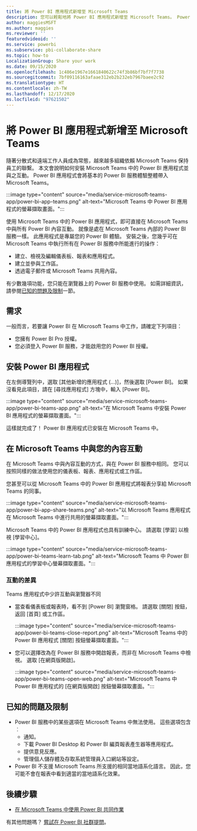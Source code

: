 ```yaml
---
title: 將 Power BI 應用程式新增至 Microsoft Teams
description: 您可以輕鬆地將 Power BI 應用程式新增至 Microsoft Teams。 Power BI 應用程式會將基本 Power BI 服務體驗整體帶入 Microsoft Teams。
author: maggiesMSFT
ms.author: maggies
ms.reviewer: ''
featuredvideoid: ''
ms.service: powerbi
ms.subservice: pbi-collaborate-share
ms.topic: how-to
LocalizationGroup: Share your work
ms.date: 09/15/2020
ms.openlocfilehash: 1c486e1967e1661840622c74f3b86bf7bf7f7738
ms.sourcegitcommit: 7bf09116163afaae312eb2b232eb7967baee2c92
ms.translationtype: HT
ms.contentlocale: zh-TW
ms.lasthandoff: 12/17/2020
ms.locfileid: "97621502"
---
```

# <a name="add-the-power-bi-app-to-microsoft-teams"></a>將 Power BI 應用程式新增至 Microsoft Teams

隨著分散式和遠端工作人員成為常態，越來越多組織依賴 Microsoft Teams 保持員工的聯繫。 本文會說明如何安裝 Microsoft Teams 中的 Power BI 應用程式並與之互動。 Power BI 應用程式會將基本的 Power BI 服務體驗整體帶入 Microsoft Teams。

:::image type="content" source="media/service-microsoft-teams-app/power-bi-app-teams.png" alt-text="Microsoft Teams 中 Power BI 應用程式的螢幕擷取畫面。":::

使用 Microsoft Teams 中的 Power BI 應用程式，即可直接在 Microsoft Teams 中與所有 Power BI 內容互動。 就像是處在 Microsoft Teams 內部的 Power BI 服務一樣。 此應用程式是專屬您的 Power BI 體驗。 安裝之後，您幾乎可在 Microsoft Teams 中執行所有在 Power BI 服務中所能進行的操作：

- 建立、檢視及編輯儀表板、報表和應用程式。
- 建立並參與工作區。
- 透過電子郵件或 Microsoft Teams 共用內容。

有少數幾項功能，您只能在瀏覽器上的 Power BI 服務中使用。 如需詳細資訊，請參閱[已知的問題及限制](#known-issues-and-limitations)一節。

## <a name="requirements"></a>需求

一般而言，若要讓 Power BI 在 Microsoft Teams 中工作，請確定下列項目：

- 您擁有 Power BI Pro 授權。
- 您必須登入 Power BI 服務，才能啟用您的 Power BI 授權。

## <a name="install-the-power-bi-app"></a>安裝 Power BI 應用程式

在左側導覽列中，選取 [其他新增的應用程式 (...)]，然後選取 [Power BI]。 如果沒看見此項目，請在 [尋找應用程式] 方塊中，輸入 [Power BI]。

:::image type="content" source="media/service-microsoft-teams-app/power-bi-teams-app.png" alt-text="在 Microsoft Teams 中安裝 Power BI 應用程式的螢幕擷取畫面。":::

這樣就完成了！ Power BI 應用程式已安裝在 Microsoft Teams 中。

## <a name="interact-with-your-content-in-microsoft-teams"></a>在 Microsoft Teams 中與您的內容互動

在 Microsoft Teams 中與內容互動的方式，與在 Power BI 服務中相同。 您可以按照同樣的做法使用您的儀表板、報表、應用程式或工作區。 

您甚至可以從 Microsoft Teams 中的 Power BI 應用程式將報表分享給 Microsoft Teams 的同事。

:::image type="content" source="media/service-microsoft-teams-app/power-bi-app-share-teams.png" alt-text="以 Microsoft Teams 應用程式在 Microsoft Teams 中進行共用的螢幕擷取畫面。":::

Microsoft Teams 中的 Power BI 應用程式也具有訓練中心。 請選取 [學習] 以檢視 [學習中心]。

:::image type="content" source="media/service-microsoft-teams-app/power-bi-teams-learn-tab.png" alt-text="Microsoft Teams 中 Power BI 應用程式的學習中心螢幕擷取畫面。":::

### <a name="differences-in-interactions"></a>互動的差異

Teams 應用程式中少許互動與瀏覽器不同

- 當查看儀表板或報表時，看不到 [Power BI] 瀏覽窗格。 請選取 [關閉] 按鈕，返回 [首頁] 或工作區。

    :::image type="content" source="media/service-microsoft-teams-app/power-bi-teams-close-report.png" alt-text="Microsoft Teams 中的 Power BI 應用程式 [關閉] 按鈕螢幕擷取畫面。":::

- 您可以選擇改為在 Power BI 服務中開啟報表，而非在 Microsoft Teams 中檢視。 選取 [在網頁版開啟]。

    :::image type="content" source="media/service-microsoft-teams-app/power-bi-teams-open-web.png" alt-text="Microsoft Teams 中 Power BI 應用程式的 [在網頁版開啟] 按鈕螢幕擷取畫面。":::

## <a name="known-issues-and-limitations"></a>已知的問題及限制

- Power BI 服務中的某些選項在 Microsoft Teams 中無法使用。 這些選項包含︰
    - 通知。
    - 下載 Power BI Desktop 和 Power BI 編頁報表產生器等應用程式。
    - 提供意見反應。
    - 管理個人儲存體及存取系統管理員入口網站等設定。
- Power BI 不支援 Microsoft Teams 所支援的相同當地語系化語言。 因此，您可能不會在報表中看到適當的當地語系化效果。

## <a name="next-steps"></a>後續步驟

- [在 Microsoft Teams 中使用 Power BI 共同作業](service-collaborate-microsoft-teams.md)

有其他問題嗎？ [嘗試在 Power BI 社群提問](https://community.powerbi.com/)。
